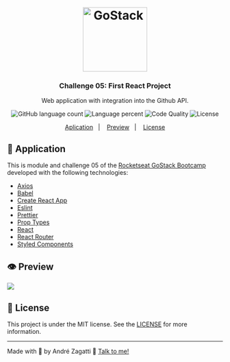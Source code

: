 <h1 align="center">
    <img alt="GoStack" src="https://res.cloudinary.com/zagatti/image/upload/v1583287835/readme/logo-gostack_u0ur8n.png" width="150px" />
</h1>

<h3 align="center">
  Challenge 05: First React Project
</h3>

<p align="center">Web application with integration into the Github API.</blockquote>

<p align="center">
  <img alt="GitHub language count" src="https://img.shields.io/github/languages/count/azagatti/challenge05-gostack10?color=FFD300&style=plastic">

<img alt="Language percent" src="https://img.shields.io/github/languages/top/azagatti/challenge05-gostack10?color=FFD300&style=plastic">

  <img alt="Code Quality" src="https://img.shields.io/codacy/grade/d10f14e7c75f427d9f5cbc7932c88ad8?style=plastic">

  <img alt="License" src="https://img.shields.io/github/license/AZagatti/challenge05-gostack10?style=plastic">
</p>

<p align="center">
  <a href="#rocket-application">Aplication</a>&nbsp;&nbsp;&nbsp;|&nbsp;&nbsp;&nbsp;
  <a href="#-preview">Preview</a>&nbsp;&nbsp;&nbsp;|&nbsp;&nbsp;&nbsp;
  <a href="#-license">License</a>
</p>

## :rocket: Application

This is module and challenge 05 of the [Rocketseat GoStack Bootcamp](https://rocketseat.com.br/bootcamp) developed with the following technologies:

*   [Axios](https://github.com/axios/axios)
*   [Babel](https://babeljs.io/)
*   [Create React App](https://github.com/facebook/create-react-app)
*   [Eslint](https://eslint.org/)
*   [Prettier](https://prettier.io/)
*   [Prop Types](https://www.npmjs.com/package/prop-types)
*   [React](https://reactjs.org/)
*   [React Router](https://reacttraining.com/react-router/web/guides/quick-start)
*   [Styled Components](https://styled-components.com/)

## 👁 Preview

![](https://res.cloudinary.com/zagatti/image/upload/v1583547102/readme/readme-challenge05_i0jxdw.gif)

## 📝 License

This project is under the MIT license. See the [LICENSE](LICENSE.md) for more information.

---

Made with 💟 by André Zagatti 👋 [Talk to me!](https://www.linkedin.com/in/andr%C3%A9-luis-zagatti-adorna/)
